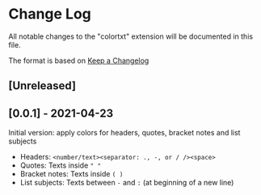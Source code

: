 # Change Log

All notable changes to the "colortxt" extension will be documented in this file.

The format is based on [Keep a Changelog](https://keepachangelog.com/en/1.0.0/)

## [Unreleased]

## [0.0.1] - 2021-04-23
Initial version: apply colors for headers, quotes, bracket notes and list subjects
- Headers: `<number/text><separator: ., -, or / /><space>`
- Quotes: Texts inside `" "`
- Bracket notes: Texts inside `( )`
- List subjects: Texts between `-` and `:` (at beginning of a new line)
